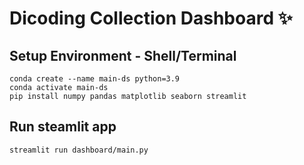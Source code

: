 # Dicoding Collection Dashboard ✨



## Setup Environment - Shell/Terminal
```
conda create --name main-ds python=3.9
conda activate main-ds
pip install numpy pandas matplotlib seaborn streamlit 
```

## Run steamlit app
```
streamlit run dashboard/main.py
```
